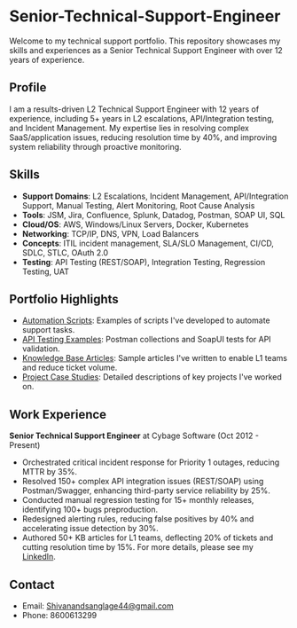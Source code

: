 # Senior-Technical-Support-Engineer
Welcome to my technical support portfolio. This repository showcases my skills and experiences as a Senior Technical Support Engineer with over 12 years of experience.
   ## Profile
   I am a results-driven L2 Technical Support Engineer with 12 years of experience, including 5+ years in L2 escalations, API/Integration testing, and Incident Management. My expertise lies in resolving complex SaaS/application issues, reducing resolution time by 40%, and improving system reliability through proactive monitoring.
   ## Skills
   - **Support Domains**: L2 Escalations, Incident Management, API/Integration Support, Manual Testing, Alert Monitoring, Root Cause Analysis
   - **Tools**: JSM, Jira, Confluence, Splunk, Datadog, Postman, SOAP UI, SQL
   - **Cloud/OS**: AWS, Windows/Linux Servers, Docker, Kubernetes
   - **Networking**: TCP/IP, DNS, VPN, Load Balancers
   - **Concepts**: ITIL incident management, SLA/SLO Management, CI/CD, SDLC, STLC, OAuth 2.0
   - **Testing**: API Testing (REST/SOAP), Integration Testing, Regression Testing, UAT
   ## Portfolio Highlights
   - [Automation Scripts](/scripts/automation): Examples of scripts I've developed to automate support tasks.
   - [API Testing Examples](/api-testing): Postman collections and SoapUI tests for API validation.
   - [Knowledge Base Articles](/knowledge-base): Sample articles I've written to enable L1 teams and reduce ticket volume.
   - [Project Case Studies](/projects): Detailed descriptions of key projects I've worked on.
   ## Work Experience
   **Senior Technical Support Engineer** at Cybage Software (Oct 2012 - Present)
   - Orchestrated critical incident response for Priority 1 outages, reducing MTTR by 35%.
   - Resolved 150+ complex API integration issues (REST/SOAP) using Postman/Swagger, enhancing third-party service reliability by 25%.
   - Conducted manual regression testing for 15+ monthly releases, identifying 100+ bugs preproduction.
   - Redesigned alerting rules, reducing false positives by 40% and accelerating issue detection by 30%.
   - Authored 50+ KB articles for L1 teams, deflecting 20% of tickets and cutting resolution time by 15%.
   For more details, please see my [LinkedIn](https://www.linkedin.com/in/shivanand-sanglage-4a036350).
   ## Contact
   - Email: Shivanandsanglage44@gmail.com
   - Phone: 8600613299


